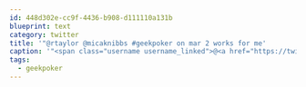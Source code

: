 ```yaml
---
id: 448d302e-cc9f-4436-b908-d111110a131b
blueprint: text
category: twitter
title: '"@rtaylor @micaknibbs #geekpoker on mar 2 works for me'
caption: '"<span class="username username_linked">@<a href="https://twitter.com/rtaylor" title="Elon Musk">rtaylor</a></span> @micaknibbs <span class="hashtag hashtag_local">#<a href="http://tweettemp.darylchymko.ca/?tag=geekpoker">geekpoker</a> on mar 2 works for me'
tags:
  - geekpoker
---
```

